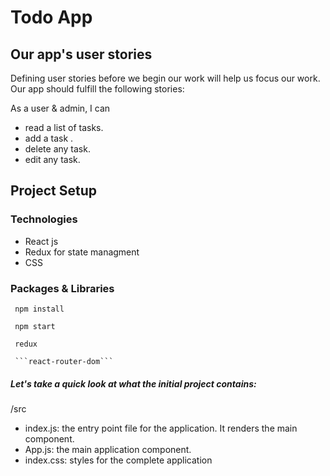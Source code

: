 # Todo App
## Our app's user stories
Defining user stories before we begin our work will help us focus our work. Our app should fulfill the following stories:

As a user & admin, I can

* read a list of tasks.
* add a task .
* delete any task.
* edit any task.

## Project Setup
### Technologies
* React js
* Redux for state managment 
* CSS

### Packages & Libraries
   ``` npm install```
   
   ``` npm start```
   
   ``` redux```
    
   ``` react-redux
    ```react-router-dom```
```
##### Let's take a quick look at what the initial project contains:

/src
* index.js: the entry point file for the application. It renders the main <App> component.
* App.js: the main application component.
* index.css: styles for the complete application
